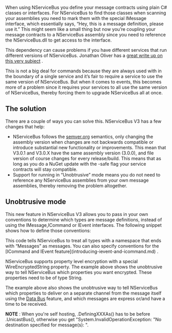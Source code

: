 <!--
title: "Unobtrusive Mode Messages"
tags: 
-->

When using NServiceBus you define your message contracts using plain C\# classes or interfaces. For NServiceBus to find those classes when scanning your assemblies you need to mark them with the special IMessage interface, which essentially says, “Hey, this is a message definition, please use it.” This might seem like a small thing but now you’re coupling your message contracts to a NServiceBus assembly since you need to reference the NServiceBus.dll to get access to the interface.

This dependency can cause problems if you have different services that run different versions of NServiceBus. Jonathan Oliver has a [great write up on this very subject](http://blog.jonathanoliver.com/2010/09/nservicebus-distributing-event-schemacontract/)
.

This is not a big deal for commands because they are always used with in the boundary of a single service and it’s fair to require a service to use the same version of NServiceBus. But when it comes to events, this becomes more of a problem since it requires your services to all use the same version of NServiceBus, thereby forcing them to upgrade NServiceBus all at once.

The solution
------------

There are a couple of ways you can solve this. NServiceBus V3 has a few changes that help:

-   NServiceBus follows the [semver.org](http://semver.org/) semantics,
    only changing the assembly version when changes are not backwards
    compatible or introduce substantial new functionality or
    improvements. This mean that V3.0.1 and V3.0.X have the same
    assembly version (3.0.0), and file version of course changes for
    every release/build. This means that as long as you do a NuGet
    update with the -safe flag your service contracts will stay
    compatible.
-   Support for running in “Unobtrusive” mode means you do not need to
    reference any NServiceBus assemblies from your own message
    assemblies, thereby removing the problem altogether.

Unobtrusive mode
----------------

This new feature in NServiceBus V3 allows you to pass in your own conventions to determine which types are message definitions, instead of using the IMessage,ICommand or IEvent interfaces. The following snippet shows how to define those conventions:

<script src="https://gist.github.com/Particular/6034099.js"></script> This code tells NServiceBus to treat all types with a namespace that ends with “Messages” as messages. You can also specify conventions for the [ICommand and IEvent feature](introducing-ievent-and-icommand.md) .

NServiceBus supports property level encryption with a special WireEncryptedString property. The example above shows the unobtrusive way to tell NServiceBus which properties you want encrypted. These properties need to be of type String.

The example above also shows the unobtrusive way to tell NServiceBus which properties to deliver on a separate channel from the message itself using the [Data Bus](https://github.com/NServiceBus/NServiceBus/tree/master/Samples/DataBus) feature, and which messages are express or/and have a time to be received.

**NOTE** : When you're self hosting, .DefiningXXXAs() has to be before
.UnicastBus(), otherwise you get "System.InvalidOperationException: "No destination specified for message(s): <message type name>".

